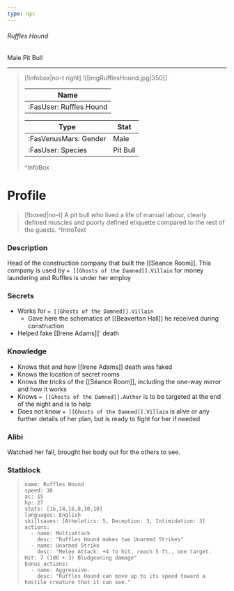 ```yaml
---
type: npc
---
```


###### Ruffles Hound
<span class="sub2">Male Pit Bull </span>
___

> [!infobox|no-t right]
> ![[imgRufflesHound.jpg|350]]
> 
> | Name |
> | :----: |
> | :FasUser: Ruffles Hound | 
> 
> | Type | Stat |
> | ---- | ---- |
> | :FasVenusMars: Gender | Male |
> | :FasUser: Species | Pit Bull |
>^InfoBox

# Profile

> [!boxed|no-t]
> A pit bull who lived a life of manual labour, clearly defined muscles and poorly defined etiquette compared to the rest of the guests. 
>^IntroText

### Description
Head of the construction company that built the [[Séance Room]]. This company is used by `= [[Ghosts of the Damned]].Villain` for money laundering and Ruffles is under her employ

### Secrets
- Works for `= [[Ghosts of the Damned]].Villain`
	- Gave here the schematics of [[Beaverton Hall]] he received during construction
- Helped fake [[Irene Adams]]' death

### Knowledge
- Knows that and how [[Irene Adams]] death was faked
- Knows the location of secret rooms
- Knows the tricks of the [[Séance Room]], including the one-way mirror and how it works
- Knows `= [[Ghosts of the Damned]].Author` is to be targeted at the end of the night and is to help
- Does not know `= [[Ghosts of the Damned]].Villain` is alive or any further details of her plan, but is ready to fight for her if needed

### Alibi 
Watched her fall, brought her body out for the others to see.

### Statblock
>```statblock
> name: Ruffles Hound
> speed: 30
> ac: 15
> hp: 27
> stats: [16,14,16,8,10,10]
> languages: English
> skillsaves: [Atheletics: 5, Deception: 3, Intimidation: 3]
> actions:
>   - name: Multiattack
>     desc: "Ruffles Hound makes two Unarmed Strikes"
>   - name: Unarmed Strike
>     desc: "Melee Attack: +4 to hit, reach 5 ft., one target. Hit: 7 (1d6 + 3) Bludgeoning damage"
> bonus_actions:
>   - name: Aggressive.
>     desc: "Ruffles Hound can move up to its speed toward a hostile creature that it can see."